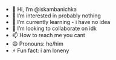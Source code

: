 - 👋 Hi, I’m @iskambanichka
- 👀 I’m interested in probably nothing
- 🌱 I’m currently learning - i have no idea
- 💞️ I’m looking to collaborate on idk
- 📫 How to reach me you cant
- 😄 Pronouns: he/him
- ⚡ Fun fact: i am loneny

<!---
iskambanichka/iskambanichka is a ✨ special ✨ repository because its `README.md` (this file) appears on your GitHub profile.
You can click the Preview link to take a look at your changes.
--->
